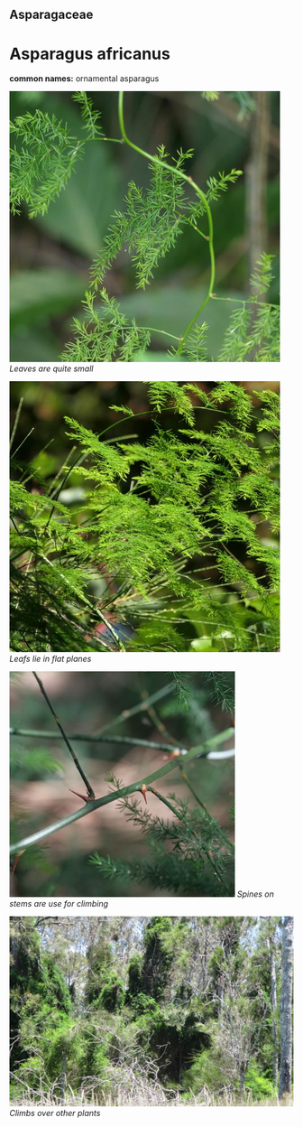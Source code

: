 ## Asparagaceae
# Asparagus africanus
**common names:** ornamental asparagus




![Leaves are quite small](90472_P1200816.jpg)
 *Leaves are quite small* 

![Leafs lie in flat planes](90961_P1199835.jpg)
 *Leafs lie in flat planes* 

![Spines on stems are use for climbing](119172_P1252702.jpg)
 *Spines on stems are use for climbing* 

![Climbs over other plants](5966_IMG_0687.jpg)
 *Climbs over other plants* 

